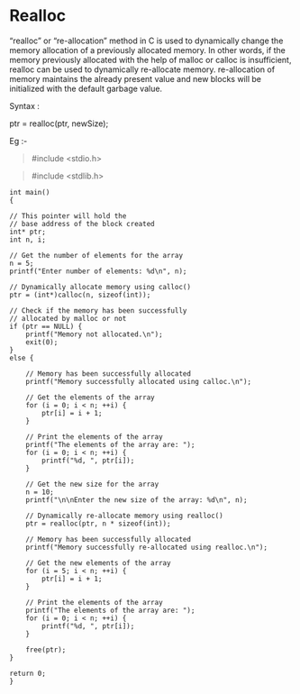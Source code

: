 # Realloc

“realloc” or “re-allocation” method in C is used to dynamically change the memory allocation of a previously allocated memory. In other words, if the memory previously allocated with the help of malloc or calloc is insufficient, realloc can be used to dynamically re-allocate memory. re-allocation of memory maintains the already present value and new blocks will be initialized with the default garbage value.

Syntax :

ptr = realloc(ptr, newSize);

Eg :- 

>    #include <stdio.h>

>    #include <stdlib.h>
 
    int main()
    {
 
    // This pointer will hold the
    // base address of the block created
    int* ptr;
    int n, i;
 
    // Get the number of elements for the array
    n = 5;
    printf("Enter number of elements: %d\n", n);
 
    // Dynamically allocate memory using calloc()
    ptr = (int*)calloc(n, sizeof(int));
 
    // Check if the memory has been successfully
    // allocated by malloc or not
    if (ptr == NULL) {
        printf("Memory not allocated.\n");
        exit(0);
    }
    else {
 
        // Memory has been successfully allocated
        printf("Memory successfully allocated using calloc.\n");
 
        // Get the elements of the array
        for (i = 0; i < n; ++i) {
            ptr[i] = i + 1;
        }
 
        // Print the elements of the array
        printf("The elements of the array are: ");
        for (i = 0; i < n; ++i) {
            printf("%d, ", ptr[i]);
        }
 
        // Get the new size for the array
        n = 10;
        printf("\n\nEnter the new size of the array: %d\n", n);
 
        // Dynamically re-allocate memory using realloc()
        ptr = realloc(ptr, n * sizeof(int));
 
        // Memory has been successfully allocated
        printf("Memory successfully re-allocated using realloc.\n");
 
        // Get the new elements of the array
        for (i = 5; i < n; ++i) {
            ptr[i] = i + 1;
        }
 
        // Print the elements of the array
        printf("The elements of the array are: ");
        for (i = 0; i < n; ++i) {
            printf("%d, ", ptr[i]);
        }
 
        free(ptr);
    }
 
    return 0;
    }
